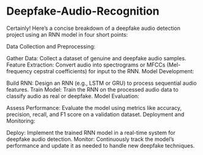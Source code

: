 # Deepfake-Audio-Recognition

Certainly! Here’s a concise breakdown of a deepfake audio detection project using an RNN model in four short points:

Data Collection and Preprocessing:

Gather Data: Collect a dataset of genuine and deepfake audio samples.
Feature Extraction: Convert audio into spectrograms or MFCCs (Mel-frequency cepstral coefficients) for input to the RNN.
Model Development:

Build RNN: Design an RNN (e.g., LSTM or GRU) to process sequential audio features.
Train Model: Train the RNN on the processed audio data to classify audio as real or deepfake.
Model Evaluation:

Assess Performance: Evaluate the model using metrics like accuracy, precision, recall, and F1 score on a validation dataset.
Deployment and Monitoring:

Deploy: Implement the trained RNN model in a real-time system for deepfake audio detection.
Monitor: Continuously track the model’s performance and update it as needed to handle new deepfake techniques.

